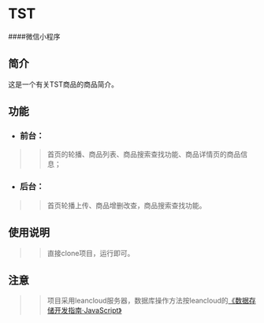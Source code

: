 TST
=========
####微信小程序
## 简介
  这是一个有关TST商品的商品简介。
## 功能
* ### 前台：
>>首页的轮播、商品列表、商品搜索查找功能、商品详情页的商品信息；
* ### 后台：
>>首页轮播上传、商品增删改查，商品搜索查找功能。
## 使用说明
>>直接clone项目，运行即可。
## 注意
>>项目采用leancloud服务器，数据库操作方法按leancloud的[《数据存储开发指南·JavaScript》](https://leancloud.cn/docs/leanstorage_guide-js.html)
